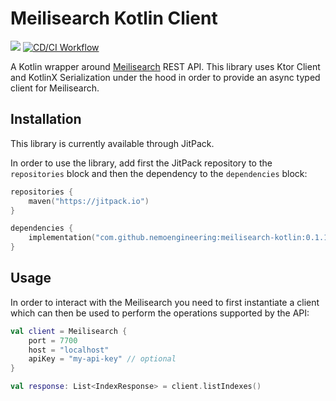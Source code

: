 # Meilisearch Kotlin Client

[![](https://jitpack.io/v/nemoengineering/meilisearch-kotlin.svg)](https://jitpack.io/#nemoengineering/meilisearch-kotlin)
[![CD/CI Workflow](https://github.com/nemoengineering/meilisearch-kotlin/actions/workflows/cdci-workflow.yml/badge.svg)](https://github.com/nemoengineering/meilisearch-kotlin/actions/workflows/cdci-workflow.yml)

A Kotlin wrapper around [Meilisearch](https://github.com/meilisearch/meilisearch) REST API. This library uses Ktor
Client and KotlinX Serialization under the hood in order to provide an async typed client for Meilisearch.

## Installation

This library is currently available through JitPack.

In order to use the library, add first the JitPack repository to the `repositories` block and then the dependency to
the `dependencies` block:

```kotlin
repositories {
    maven("https://jitpack.io")
}

dependencies {
    implementation("com.github.nemoengineering:meilisearch-kotlin:0.1.1")
}
```

## Usage

In order to interact with the Meilisearch you need to first instantiate a client which can then be used to perform the
operations supported by the API:

```kotlin
val client = Meilisearch {
    port = 7700
    host = "localhost"
    apiKey = "my-api-key" // optional
}

val response: List<IndexResponse> = client.listIndexes()
```
